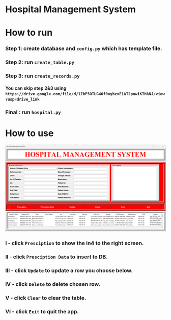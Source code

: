 # Hospital Management System

# How to run

### Step 1: create database and `config.py` which has template file.

### Step 2: run `create_table.py`

### Step 3: run `create_records.py`

#### You can skip step 2&3 using `https://drive.google.com/file/d/1ZbF5OTUG4Of0oyhzxE1AT2puwiKTHANJ/view?usp=drive_link`

### Final : run `hospital.py`

# How to use

![Alt text](image.png)

### I - click `Presciption` to show the in4 to the right screen.

### II - click `Presciption Data` to insert to DB.

### III - click `Update` to update a row you choose below.

### IV - click `Delete` to delete chosen row.

### V - click `Clear` to clear the table.

### VI - click `Exit` to quit the app.
